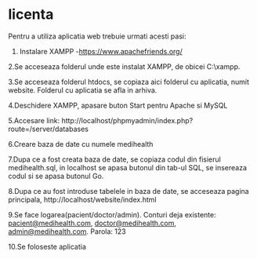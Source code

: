 # licenta

Pentru a utiliza aplicatia web trebuie urmati acesti pasi:

1. Instalare XAMPP -https://www.apachefriends.org/

2.Se acceseaza folderul unde este instalat XAMPP, de obicei C:\xampp\.

3.Se acceseaza folderul htdocs, se copiaza aici folderul cu aplicatia, numit website.
Folderul cu aplicatia se afla in arhiva.

4.Deschidere XAMPP, apasare buton Start pentru Apache si MySQL

5.Accesare link: http://localhost/phpmyadmin/index.php?route=/server/databases

6.Creare baza de date cu numele medihealth

7.Dupa ce a fost creata baza de date, se copiaza codul din fisierul medihealth.sql, in localhost se apasa
butonul din tab-ul SQL, se insereaza codul si se apasa butonul Go.

8.Dupa ce au fost introduse tabelele in baza de date, se acceseaza pagina principala, http://localhost/website/index.html

9.Se face logarea(pacient/doctor/admin). 
Conturi deja existente: pacient@medihealth.com, doctor@medihealth.com, admin@medihealth.com. Parola: 123

10.Se foloseste aplicatia

